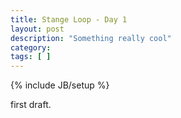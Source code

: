 ```yaml
---
title: Stange Loop - Day 1
layout: post
description: "Something really cool"
category:
tags: [ ] 
---
```

{% include JB/setup %}



first draft.
